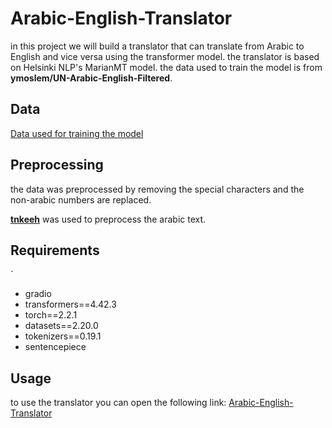 # Arabic-English-Translator
 in this project we will build a translator that can translate from Arabic to English and vice versa using the transformer model.
 the translator is based on Helsinki NLP's MarianMT model. the data used to train the model is from **ymoslem/UN-Arabic-English-Filtered**.

## Data
[Data used for training the model](https://huggingface.co/datasets/BoghdadyJR/ar-en_cleaned)

## Preprocessing

the data was preprocessed by removing the special characters and the non-arabic numbers are replaced.

[**tnkeeh**](https://github.com/ARBML/tnkeeh) was used to preprocess the arabic text.

## Requirements
`
- gradio
- transformers==4.42.3
- torch==2.2.1
- datasets==2.20.0
- tokenizers==0.19.1
- sentencepiece


## Usage
to use the translator you can open the following link: [Arabic-English-Translator](https://huggingface.co/spaces/BoghdadyJR/Arabic_English_translator)



